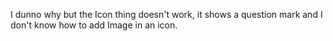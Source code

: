 I dunno why but the Icon thing doesn't work, it shows a question mark and I don't know how to add Image in an icon.
